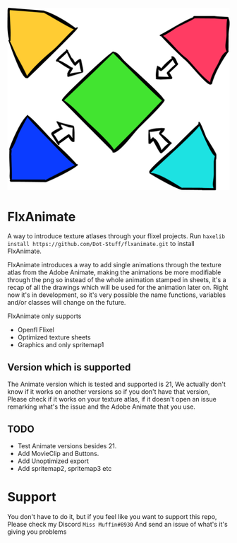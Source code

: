 ![](./logo.png)

# FlxAnimate

A way to introduce texture atlases through your flixel projects.
Run `haxelib install https://github.com/Dot-Stuff/flxanimate.git` to install FlxAnimate.

FlxAnimate introduces a way to add single animations through the texture atlas from the Adobe Animate, making the animations be more modifiable through the png so instead of the whole animation stamped in sheets, it's a recap of all the drawings which will be used for the animation later on.
Right now it's in development, so it's very possible the name functions, variables and/or classes will change on the future.

FlxAnimate only supports
  - Openfl Flixel
  - Optimized texture sheets
  - Graphics and only spritemap1

## Version which is supported
The Animate version which is tested and supported is 21, We actually don't know if it works on another versions so if you don't have that version, Please check if it works on your texture atlas, if it doesn't open an issue remarking what's the issue and the Adobe Animate that you use.

## TODO
* Test Animate versions besides 21.
* Add MovieClip and Buttons.
* Add Unoptimized export
* Add spritemap2, spritemap3 etc

# Support
You don't have to do it, but if you feel like you want to support this repo, Please check my Discord `Miss Muffin#8930` And send an issue of what's it's giving you problems
